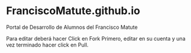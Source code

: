 # FranciscoMatute.github.io
Portal de Desarrollo de Alumnos del Francisco Matute

Para editar deberá hacer Click en Fork Primero, editar en su cuenta y una vez terminado hacer click en Pull.
